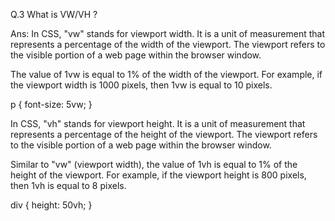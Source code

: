 Q.3 What is VW/VH ?

Ans: In CSS, "vw" stands for viewport width. It is a unit of measurement that represents a percentage of the width of the viewport. The viewport refers to the visible portion of a web page within the browser window.

The value of 1vw is equal to 1% of the width of the viewport. For example, if the viewport width is 1000 pixels, then 1vw is equal to 10 pixels.

p {
  font-size: 5vw;
}


In CSS, "vh" stands for viewport height. It is a unit of measurement that represents a percentage of the height of the viewport. The viewport refers to the visible portion of a web page within the browser window.

Similar to "vw" (viewport width), the value of 1vh is equal to 1% of the height of the viewport. For example, if the viewport height is 800 pixels, then 1vh is equal to 8 pixels.

div {
  height: 50vh;
}




